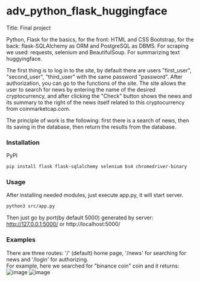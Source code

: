 # adv_python_flask_huggingface
Title: Final project

Python, Flask for the basics, for the front: HTML and CSS Bootstrap, for the back: flask-SQLAlchemy as ORM and PostgreSQL as DBMS. For scraping we used: requests, selenium and BeautifulSoup. For summarizing text huggyingface.

The first thing is to log in to the site, by default there are users "first_user", "second_user", "third_user" with the same password "password". After authorization, you can go to the functions of the site. The site allows the user to search for news by entering the name of the desired cryptocurrency, and after clicking the "Check" button shows the news and its summary to the right of the news itself related to this cryptocurrency from coinmarketcap.com.

The principle of work is the following: first there is a search of news, then its saving in the database, then return the results from the database.

### Installation
PyPI
```bash
pip install flask flask-sqlalchemy selenium bs4 chromedriver-binary
```

### Usage
After installing needed modules, just execute app.py, it will start server.

```bash
python3 src/app.py
```

Then just go by port(by default 5000) generated by server:
http://127.0.0.1:5000/ or http://localhost:5000/

### Examples

There are three routes: '/' (default) home page, '/news' for searching for news and '/login' for authorizing.  
For example, here we searched for "binance coin" coin and it returns:
![image](https://user-images.githubusercontent.com/49027400/143078034-121d4a09-1f90-4015-bd2c-304e0d7505b1.png)
![image](https://user-images.githubusercontent.com/49027400/143079202-a4e3a558-2c74-4f4e-917c-ee7f285ee4e9.jpeg)
